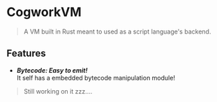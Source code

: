 # CogworkVM
> A VM built in Rust meant to used as a script language's backend.

## Features

- ***Bytecode: Easy to emit!*** \
It self has a embedded bytecode manipulation module!

> Still working on it zzz....
